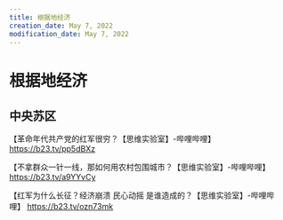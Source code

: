 ```yaml
---
title: 根据地经济
creation_date: May 7, 2022
modification_date: May 7, 2022
---
```



# 根据地经济

## 中央苏区

【革命年代共产党的红军很穷？【思维实验室】-哔哩哔哩】 https://b23.tv/pp5dBXz

【不拿群众一针一线，那如何用农村包围城市？【思维实验室】-哔哩哔哩】 https://b23.tv/a9YYvCy

【红军为什么长征？经济崩溃 民心动摇 是谁造成的？【思维实验室】-哔哩哔哩】 https://b23.tv/ozn73mk

